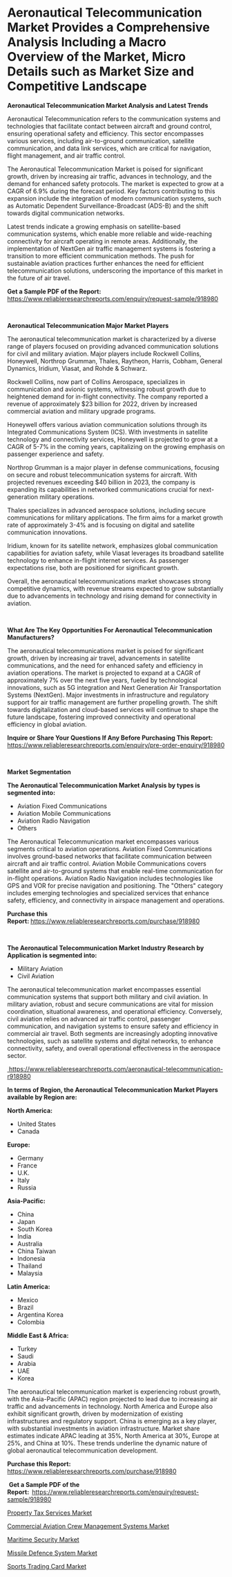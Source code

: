 <p><h1>Aeronautical Telecommunication Market Provides a Comprehensive Analysis Including a Macro Overview of the Market, Micro Details such as Market Size and Competitive Landscape</h1></p><p><strong>Aeronautical Telecommunication Market Analysis and Latest Trends</strong></p>
<p><p>Aeronautical Telecommunication refers to the communication systems and technologies that facilitate contact between aircraft and ground control, ensuring operational safety and efficiency. This sector encompasses various services, including air-to-ground communication, satellite communication, and data link services, which are critical for navigation, flight management, and air traffic control.</p><p>The Aeronautical Telecommunication Market is poised for significant growth, driven by increasing air traffic, advances in technology, and the demand for enhanced safety protocols. The market is expected to grow at a CAGR of 6.9% during the forecast period. Key factors contributing to this expansion include the integration of modern communication systems, such as Automatic Dependent Surveillance-Broadcast (ADS-B) and the shift towards digital communication networks.</p><p>Latest trends indicate a growing emphasis on satellite-based communication systems, which enable more reliable and wide-reaching connectivity for aircraft operating in remote areas. Additionally, the implementation of NextGen air traffic management systems is fostering a transition to more efficient communication methods. The push for sustainable aviation practices further enhances the need for efficient telecommunication solutions, underscoring the importance of this market in the future of air travel.</p></p>
<p><strong>Get a Sample PDF of the Report:&nbsp;</strong> <a href="https://www.reliableresearchreports.com/enquiry/request-sample/918980?utm_campaign=11&utm_medium=2&utm_source=Github&utm_content=ia&utm_term=06032025&utm_id=aeronautical-telecommunication">https://www.reliableresearchreports.com/enquiry/request-sample/918980</a></p>
<p>&nbsp;</p>
<p><strong>Aeronautical Telecommunication Major Market Players</strong></p>
<p><p>The aeronautical telecommunication market is characterized by a diverse range of players focused on providing advanced communication solutions for civil and military aviation. Major players include Rockwell Collins, Honeywell, Northrop Grumman, Thales, Raytheon, Harris, Cobham, General Dynamics, Iridium, Viasat, and Rohde & Schwarz. </p><p>Rockwell Collins, now part of Collins Aerospace, specializes in communication and avionic systems, witnessing robust growth due to heightened demand for in-flight connectivity. The company reported a revenue of approximately $23 billion for 2022, driven by increased commercial aviation and military upgrade programs.</p><p>Honeywell offers various aviation communication solutions through its Integrated Communications System (ICS). With investments in satellite technology and connectivity services, Honeywell is projected to grow at a CAGR of 5-7% in the coming years, capitalizing on the growing emphasis on passenger experience and safety.</p><p>Northrop Grumman is a major player in defense communications, focusing on secure and robust telecommunication systems for aircraft. With projected revenues exceeding $40 billion in 2023, the company is expanding its capabilities in networked communications crucial for next-generation military operations.</p><p>Thales specializes in advanced aerospace solutions, including secure communications for military applications. The firm aims for a market growth rate of approximately 3-4% and is focusing on digital and satellite communication innovations.</p><p>Iridium, known for its satellite network, emphasizes global communication capabilities for aviation safety, while Viasat leverages its broadband satellite technology to enhance in-flight internet services. As passenger expectations rise, both are positioned for significant growth.</p><p>Overall, the aeronautical telecommunications market showcases strong competitive dynamics, with revenue streams expected to grow substantially due to advancements in technology and rising demand for connectivity in aviation.</p></p>
<p>&nbsp;</p>
<p><strong>What Are The Key Opportunities For Aeronautical Telecommunication Manufacturers?</strong></p>
<p><p>The aeronautical telecommunications market is poised for significant growth, driven by increasing air travel, advancements in satellite communications, and the need for enhanced safety and efficiency in aviation operations. The market is projected to expand at a CAGR of approximately 7% over the next five years, fueled by technological innovations, such as 5G integration and Next Generation Air Transportation Systems (NextGen). Major investments in infrastructure and regulatory support for air traffic management are further propelling growth. The shift towards digitalization and cloud-based services will continue to shape the future landscape, fostering improved connectivity and operational efficiency in global aviation.</p></p>
<p><strong>Inquire or Share Your Questions If Any Before Purchasing This Report:</strong> <a href="https://www.reliableresearchreports.com/enquiry/pre-order-enquiry/918980?utm_campaign=11&utm_medium=2&utm_source=Github&utm_content=ia&utm_term=06032025&utm_id=aeronautical-telecommunication">https://www.reliableresearchreports.com/enquiry/pre-order-enquiry/918980</a></p>
<p>&nbsp;</p>
<p><strong>Market Segmentation</strong></p>
<p><strong>The Aeronautical Telecommunication Market Analysis by types is segmented into:</strong></p>
<p><ul><li>Aviation Fixed Communications</li><li>Aviation Mobile Communications</li><li>Aviation Radio Navigation</li><li>Others</li></ul></p>
<p><p>The Aeronautical Telecommunication market encompasses various segments critical to aviation operations. Aviation Fixed Communications involves ground-based networks that facilitate communication between aircraft and air traffic control. Aviation Mobile Communications covers satellite and air-to-ground systems that enable real-time communication for in-flight operations. Aviation Radio Navigation includes technologies like GPS and VOR for precise navigation and positioning. The "Others" category includes emerging technologies and specialized services that enhance safety, efficiency, and connectivity in airspace management and operations.</p></p>
<p><strong>Purchase this Report:&nbsp;</strong><a href="https://www.reliableresearchreports.com/purchase/918980?utm_campaign=11&utm_medium=2&utm_source=Github&utm_content=ia&utm_term=06032025&utm_id=aeronautical-telecommunication">https://www.reliableresearchreports.com/purchase/918980</a></p>
<p>&nbsp;</p>
<p><strong>The Aeronautical Telecommunication Market Industry Research by Application is segmented into:</strong></p>
<p><ul><li>Military Aviation</li><li>Civil Aviation</li></ul></p>
<p><p>The aeronautical telecommunication market encompasses essential communication systems that support both military and civil aviation. In military aviation, robust and secure communications are vital for mission coordination, situational awareness, and operational efficiency. Conversely, civil aviation relies on advanced air traffic control, passenger communication, and navigation systems to ensure safety and efficiency in commercial air travel. Both segments are increasingly adopting innovative technologies, such as satellite systems and digital networks, to enhance connectivity, safety, and overall operational effectiveness in the aerospace sector.</p></p>
<p><a href="https://www.reliableresearchreports.com/aeronautical-telecommunication-r918980?utm_campaign=11&utm_medium=2&utm_source=Github&utm_content=ia&utm_term=06032025&utm_id=aeronautical-telecommunication">&nbsp;https://www.reliableresearchreports.com/aeronautical-telecommunication-r918980</a></p>
<p><strong>In terms of Region, the Aeronautical Telecommunication Market Players available by Region are:</strong></p>
<p>
    <p> <strong> North America: </strong>
        <ul>
            <li>United States</li>
            <li>Canada</li>
        </ul>
        </p> 
    <p> <strong> Europe: </strong>
        <ul>
            <li>Germany</li>
            <li>France</li>
            <li>U.K.</li>
            <li>Italy</li>
            <li>Russia</li>
        </ul>
        </p> 
    <p> <strong> Asia-Pacific: </strong>
        <ul>
            <li>China</li>
            <li>Japan</li>
            <li>South Korea</li>
            <li>India</li>
            <li>Australia</li>
            <li>China Taiwan</li>
            <li>Indonesia</li>
            <li>Thailand</li>
            <li>Malaysia</li>
        </ul>
        </p> 
    <p> <strong> Latin America: </strong>
        <ul>
            <li>Mexico</li>
            <li>Brazil</li>
            <li>Argentina Korea</li>
            <li>Colombia</li>
        </ul>
        </p> 
    <p> <strong> Middle East & Africa: </strong>
        <ul>
            <li>Turkey</li>
            <li>Saudi</li>
            <li>Arabia</li>
            <li>UAE</li>
            <li>Korea</li>
        </ul>
    </p>
    </p>
<p><p>The aeronautical telecommunication market is experiencing robust growth, with the Asia-Pacific (APAC) region projected to lead due to increasing air traffic and advancements in technology. North America and Europe also exhibit significant growth, driven by modernization of existing infrastructures and regulatory support. China is emerging as a key player, with substantial investments in aviation infrastructure. Market share estimates indicate APAC leading at 35%, North America at 30%, Europe at 25%, and China at 10%. These trends underline the dynamic nature of global aeronautical telecommunication development.</p></p>
<p><strong>Purchase this Report: </strong><a href="https://www.reliableresearchreports.com/purchase/918980?utm_campaign=11&utm_medium=2&utm_source=Github&utm_content=ia&utm_term=06032025&utm_id=aeronautical-telecommunication">https://www.reliableresearchreports.com/purchase/918980</a></p>
<p>&nbsp;<strong>Get a Sample PDF of the Report:&nbsp;&nbsp;</strong><a href="https://www.reliableresearchreports.com/enquiry/request-sample/918980?utm_campaign=11&utm_medium=2&utm_source=Github&utm_content=ia&utm_term=06032025&utm_id=aeronautical-telecommunication">https://www.reliableresearchreports.com/enquiry/request-sample/918980</a></p>
<p><strong></strong></p>
<p><p><a href="https://github.com/lanuskarnajc/Market-Research-Report-List-1/blob/main/property-tax-services-market.md?utm_campaign=11&utm_medium=2&utm_source=Github&utm_content=ia&utm_term=06032025&utm_id=aeronautical-telecommunication">Property Tax Services Market</a></p><p><a href="https://github.com/haajipauget/Market-Research-Report-List-1/blob/main/commercial-aviation-crew-management-systems-market.md?utm_campaign=11&utm_medium=2&utm_source=Github&utm_content=ia&utm_term=06032025&utm_id=aeronautical-telecommunication">Commercial Aviation Crew Management Systems Market</a></p><p><a href="https://github.com/popoialraih3/Market-Research-Report-List-1/blob/main/maritime-security-market.md?utm_campaign=11&utm_medium=2&utm_source=Github&utm_content=ia&utm_term=06032025&utm_id=aeronautical-telecommunication">Maritime Security Market</a></p><p><a href="https://github.com/sanokdagada01/Market-Research-Report-List-1/blob/main/missile-defence-system-market.md?utm_campaign=11&utm_medium=2&utm_source=Github&utm_content=ia&utm_term=06032025&utm_id=aeronautical-telecommunication">Missile Defence System Market</a></p><p><a href="https://github.com/shirlantosx7/Market-Research-Report-List-1/blob/main/sports-trading-card-market.md?utm_campaign=11&utm_medium=2&utm_source=Github&utm_content=ia&utm_term=06032025&utm_id=aeronautical-telecommunication">Sports Trading Card Market</a></p></p>